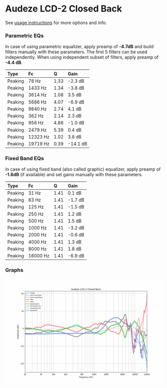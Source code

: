 # Audeze LCD-2 Closed Back
See [usage instructions](https://github.com/jaakkopasanen/AutoEq#usage) for more options and info.

### Parametric EQs
In case of using parametric equalizer, apply preamp of **-4.7dB** and build filters manually
with these parameters. The first 5 filters can be used independently.
When using independent subset of filters, apply preamp of **-4.4 dB**.

| Type    | Fc       |    Q | Gain     |
|:--------|:---------|:-----|:---------|
| Peaking | 78 Hz    | 1.33 | -2.3 dB  |
| Peaking | 1433 Hz  | 1.34 | -3.8 dB  |
| Peaking | 3614 Hz  | 1.08 | 3.5 dB   |
| Peaking | 5686 Hz  | 4.07 | -6.9 dB  |
| Peaking | 9840 Hz  | 2.74 | 4.1 dB   |
| Peaking | 362 Hz   | 2.14 | 2.3 dB   |
| Peaking | 956 Hz   | 4.86 | -1.0 dB  |
| Peaking | 2479 Hz  | 5.39 | 0.4 dB   |
| Peaking | 12323 Hz | 1.02 | 3.8 dB   |
| Peaking | 19719 Hz | 0.39 | -14.1 dB |

### Fixed Band EQs
In case of using fixed band (also called graphic) equalizer, apply preamp of **-1.8dB**
(if available) and set gains manually with these parameters.

| Type    | Fc       |    Q | Gain    |
|:--------|:---------|:-----|:--------|
| Peaking | 31 Hz    | 1.41 | 0.1 dB  |
| Peaking | 63 Hz    | 1.41 | -1.7 dB |
| Peaking | 125 Hz   | 1.41 | -1.5 dB |
| Peaking | 250 Hz   | 1.41 | 1.2 dB  |
| Peaking | 500 Hz   | 1.41 | 1.5 dB  |
| Peaking | 1000 Hz  | 1.41 | -3.2 dB |
| Peaking | 2000 Hz  | 1.41 | -0.6 dB |
| Peaking | 4000 Hz  | 1.41 | 1.3 dB  |
| Peaking | 8000 Hz  | 1.41 | 1.8 dB  |
| Peaking | 16000 Hz | 1.41 | -6.9 dB |

### Graphs
![](./Audeze%20LCD-2%20Closed%20Back.png)